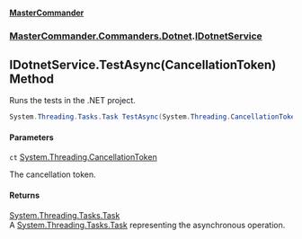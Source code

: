 #### [MasterCommander](MasterCommander.md 'MasterCommander')
### [MasterCommander.Commanders.Dotnet](MasterCommander.md#MasterCommander.Commanders.Dotnet 'MasterCommander.Commanders.Dotnet').[IDotnetService](IDotnetService.md 'MasterCommander.Commanders.Dotnet.IDotnetService')

## IDotnetService.TestAsync(CancellationToken) Method

Runs the tests in the .NET project.

```csharp
System.Threading.Tasks.Task TestAsync(System.Threading.CancellationToken ct=default(System.Threading.CancellationToken));
```
#### Parameters

<a name='MasterCommander.Commanders.Dotnet.IDotnetService.TestAsync(System.Threading.CancellationToken).ct'></a>

`ct` [System.Threading.CancellationToken](https://docs.microsoft.com/en-us/dotnet/api/System.Threading.CancellationToken 'System.Threading.CancellationToken')

The cancellation token.

#### Returns
[System.Threading.Tasks.Task](https://docs.microsoft.com/en-us/dotnet/api/System.Threading.Tasks.Task 'System.Threading.Tasks.Task')  
A [System.Threading.Tasks.Task](https://docs.microsoft.com/en-us/dotnet/api/System.Threading.Tasks.Task 'System.Threading.Tasks.Task') representing the asynchronous operation.